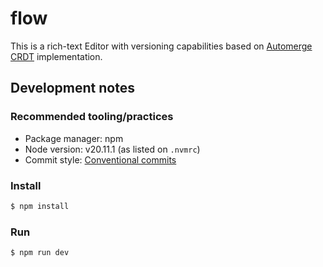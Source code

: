 # flow

This is a rich-text Editor with versioning capabilities based on [Automerge](https://automerge.org/) [CRDT](https://crdt.tech/) implementation.

## Development notes

### Recommended tooling/practices

* Package manager: npm
* Node version: v20.11.1 (as listed on `.nvmrc`)
* Commit style: [Conventional commits](https://www.conventionalcommits.org/)

### Install

```sh
$ npm install
```

### Run

```sh
$ npm run dev
```
